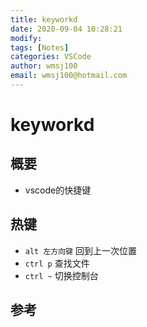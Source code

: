 ```yaml
---
title: keyworkd
date: 2020-09-04 10:28:21
modify: 
tags: [Notes]
categories: VSCode
author: wmsj100
email: wmsj100@hotmail.com
---
```


# keyworkd

## 概要

- vscode的快捷键

## 热键

- `alt 左方向键` 回到上一次位置
- `ctrl p` 查找文件
- `ctrl ~` 切换控制台

## 参考

